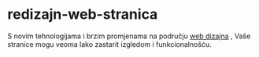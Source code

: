 redizajn-web-stranica
=====================

S novim tehnologijama i brzim promjenama na području <a href="https://marenodizajn.com/dizajn-web-stranica/">web dizajna</a> , Vaše stranice mogu veoma lako zastarit izgledom i funkcionalnošću.
 
